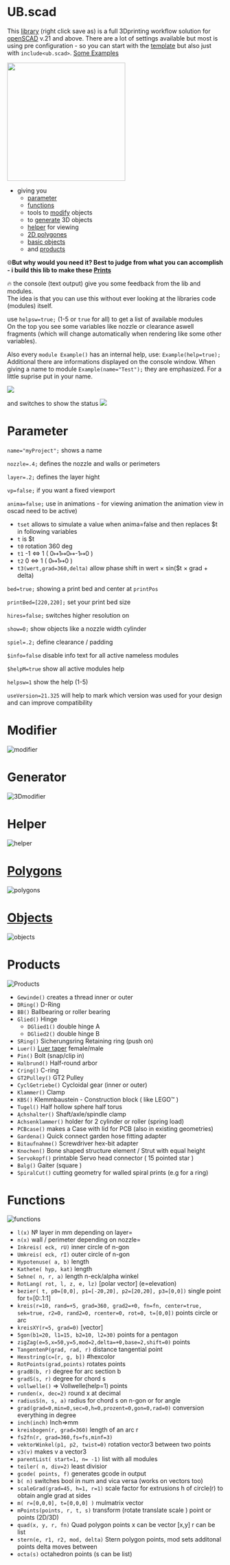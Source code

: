 # UB.scad
This [library](https://raw.githubusercontent.com/UBaer21/UB.scad/main/libraries/ub.scad) (right click save as) is a full 3Dprinting workflow solution for [openSCAD](https://www.openscad.org) v.21 and above.
There are a lot of settings available but most is using  pre configuration - so you can start with the [template](https://github.com/UBaer21/UB.scad/blob/main/examples/Template/TempUB.scad) but also just with `include<ub.scad>`. [Some Examples](https://github.com/UBaer21/UB.scad/blob/main/examples/UBexamples)

<img src="https://github.com/UBaer21/UB.scad/blob/main/Images/Examples.png" height="275">

- giving you
  * [parameter](#parameter)
  * [functions](#functions)
  *  tools to [modify](#modifier) objects
  *  to [generate](#generator) 3D objects
  *   [helper](#helper) for viewing
  *   [2D polygones](#polygones)
  *   [basic objects](#objects)
  *    and [products](#products)

🌐**But why would you need it? Best to judge from what you can accomplish - i build this lib to make these [Prints](https://www.prusaprinters.org/social/167780)**

🔥 the console (text output) give you some feedback from the lib and modules.<br> The idea is that you can use this without ever looking at the libraries code (modules) itself.

  use `helpsw=true;` (1-5 or `true` for all) to get a list of available modules <br>
  On the top you see some variables like nozzle or clearance aswell fragments (which will change automatically when rendering like some other variables).
  
  Also every `module Example()` has an internal help, use: `Example(help=true);`<br>Additional there are informations displayed on the console window. When giving a name to module `Example(name="Test");` they are emphasized. For a little suprise put in your name.
  
![](https://github.com/UBaer21/UB.scad/blob/main/Images/consoleTXT.png)
  
  and switches to show the status
  ![](https://github.com/UBaer21/UB.scad/blob/main/Images/consoleSchalter.png)
  
# Parameter
`name="myProject";` shows a name 

`nozzle=.4;`     defines the nozzle and walls or perimeters

`layer=.2;`      defines the layer hight

`vp=false;`      if you want a fixed viewport

`anima=false;`   use in animations - for viewing animation the animation view in oscad need to be active) 
* `tset` allows to simulate a value when anima=false and then replaces $t in following variables
* `t`    is $t 
* `t0`   rotation 360 deg
* `t1`   -1 ⇔ 1   ( 0↦1↦0↦-1↦0 )
* `t2`   0  ⇔ 1   ( 0↦1↦0 )
* `t3(wert,grad=360,delta)` allow phase shift in wert × sin($t × grad + delta)  

`bed=true;`      showing a print bed and center at `printPos`

`printBed=[220,220];`  set your print bed size

`hires=false;`   switches higher resolution on

`show=0;`        show objects like a nozzle width cylinder

`spiel=.2;`      define clearance / padding

`$info=false`    disable info text for all active nameless modules

`$helpM=true`    show all active modules help

`helpsw=1`       show the help (1-5)

`useVersion=21.325` will help to mark which version was used for your design and can improve compatibility


# Modifier

![modifier](https://github.com/UBaer21/UB.scad/blob/main/Images/modifier.png)

# Generator

![3Dmodifier](https://github.com/UBaer21/UB.scad/blob/main/Images/generator.png)

# Helper

![helper](https://github.com/UBaer21/UB.scad/blob/main/Images/helper.png)

# [Polygons](https://github.com/UBaer21/UB.scad/blob/main/examples/UBexamples/Polygons.scad)

![polygons](https://github.com/UBaer21/UB.scad/blob/main/Images/polygons.png)

# [Objects](https://github.com/UBaer21/UB.scad/blob/main/examples/UBexamples/Objects.scad)

![objects](https://github.com/UBaer21/UB.scad/blob/main/Images/objects.png)

# Products

![Products](https://github.com/UBaer21/UB.scad/blob/main/Images/products.png)

* `Gewinde()`       creates a thread inner or outer 
* `DRing()`         D-Ring 
* `BB()`            Ballbearing or roller bearing
* `Glied()`         Hinge
  * `DGlied1()`       double hinge A
  * `DGlied2()`       double hinge B
* `SRing()`         Sicherungsring Retaining ring (push on)
* `Luer()`          [Luer taper](https://en.wikipedia.org/wiki/Luer_taper) female/male
* `Pin()`           Bolt (snap/clip in)
* `Halbrund()`      Half-round arbor
* `Cring()`         C-ring
* `GT2Pulley()`     GT2 Pulley
* `CyclGetriebe()`  Cycloidal gear (inner or outer)
* `Klammer()`       Clamp
* `KBS()`           Klemmbaustein - Construction block ( like LEGO™ )
* `Tugel()`         Half hollow sphere half torus
* `Ąchshalter()`    Shaft/axle/spindle clamp
* `Achsenklammer()` holder for 2 cylinder or roller (spring load)
* `PCBcase()`       makes a Case with lid for PCB (also in existing geometries)
* `Gardena()`       Quick connect garden hose fitting adapter
* `Bitaufnahme()`   Screwdriver hex-bit adapter
* `Knochen()`       Bone shaped structure element / Strut with equal height
* `Servokopf()`     printable Servo head connector ( 15 pointed star )
* `Balg()`          Gaiter (square )
* `SpiralCut()`     cutting geometry for walled spiral prints (e.g for a ring)


# Functions

![functions](https://github.com/UBaer21/UB.scad/blob/main/Images/functions.png)
* `l(x)` № layer in mm depending on layer=
* `n(x)` wall / perimeter depending on nozzle=
* `Inkreis( eck, rU)` inner circle of n-gon
* `Umkreis( eck, rI)` outer circle of n-gon
* `Hypotenuse( a, b)` length 
* `Kathete( hyp, kat)` length
* `Sehne( n, r, a)` length n-eck/alpha winkel 
* `RotLang( rot, l, z, e, lz)` [polar vector] (e=elevation)
* `bezier( t, p0=[0,0], p1=[-20,20], p2=[20,20], p3=[0,0])` single point  for t=[0:.1:1]
* `kreis(r=10, rand=+5, grad=360, grad2=+0, fn=fn, center=true, sek=true, r2=0, rand2=0, rcenter=0, rot=0, t=[0,0])` points circle or arc
* `kreisXY(r=5, grad=0)` [vector]
* `5gon(b1=20, l1=15, b2=10, l2=30)` points for a pentagon
* `zigZag(e=5,x=50,y=5,mod=2,delta=+0,base=2,shift=0)` points 
* `TangentenP(grad, rad, r)` distance tangential point
* `Hexstring(c=[r, g, b])` #hexcolor 
* `RotPoints(grad,points)` rotates points 
* `gradB(b, r)` degree for arc section b 
* `gradS(s, r)` degree for chord s 
* `vollwelle()` ⇒ Vollwelle(help=1) points
* `runden(x, dec=2)` round x at decimal
* `radiusS(n, s, a)` radius for chord s on n-gon or for angle 
* `grad(grad=0,min=0,sec=0,h=0,prozent=0,gon=0,rad=0)` conversion everything in degree  
* `inch(inch)` Inch⇒mm  
* `kreisbogen(r, grad=360)` length of an arc r
* `fs2fn(r, grad=360,fs=fs,minf=3)` 
* `vektorWinkel(p1, p2, twist=0)` rotation  vector3 between two points
* `v3(v)` makes v a vector3 
* `parentList( start=1, n= -1)` list with all modules 
* `teiler( n, div=2)` least divisior 
* `gcode( points, f)` generates gcode in output
* `b( n)` switches bool in num and vica versa (works on vectors too)
* `scaleGrad(grad=45, h=1, r=1)` scale factor for extrusions h of circle(r) to obtain angle grad at sides
* `m( r=[0,0,0], t=[0,0,0] )` mulmatrix vector
* `mPoints(points, r, t, s)` transform (rotate translate scale ) point or points (2D/3D)
* `quad(x, y, r, fn)` Quad polygon points x can be vector [x,y] r can be list
* `stern(e, r1, r2, mod, delta)` Stern polygon points, mod sets additonal points delta moves between
* `octa(s)` octahedron points (s can be list)

